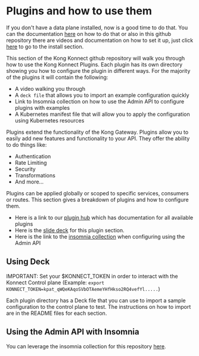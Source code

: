 # Plugins and how to use them

If you don't have a data plane installed, now is a good time to do that. You can the documentation [here](https://docs.konghq.com/konnect/gateway-manager/data-plane-nodes) on how to do that or also in this github repository there are videos and documentation on how to set it up, just click [here](../install/) to go to the install section.

This section of the Kong Konnect github repository will walk you through how to use the Kong Konnect Plugins.
Each plugin has its own directory showing you how to configure the plugin in different ways. For the majority of the plugins it will contain the following:

- A video walking you through
- A `deck file` that allows you to import an example configuration quickly
- Link to Insomnia collection on how to use the Admin API to configure plugins with examples
- A Kubernetes manifest file that will allow you to apply the configuration using Kubernetes resources

Plugins extend the functionality of the Kong Gateway. Plugins allow you to easily add new features and functionality to your API. They offer the ability to do things like: 

- Authentication
- Rate Limiting
- Security
- Transformations
- And more…

Plugins can be applied globally or scoped to specific services, consumers or routes. This section gives a breakdown of plugins and how to configure them. 

- Here is a link to our [plugin hub](https://docs.konghq.com/hub/) which has documentation for all available plugins
- Here is the [slide deck](https://docs.google.com/presentation/d/1Rl_bCmI0dSlw-ydvprb3UkZCFhllkkorwwOGqHc5At4/edit?usp=sharing) for this plugin section.
- Here is the link to the [insomnia collection](https://github.com/irishtek-solutions/kong-konnect-inso) when configuring using the Admin API

## Using Deck

IMPORTANT: Set your $KONNECT_TOKEN in order to interact with the Konnect Control plane (Example: `export KONNECT_TOKEN=kpat_qWQeKAqoSVbOTAemeYHfHkso2RQ4vefYl.....`)

Each plugin directory has a Deck file that you can use to import a sample configuration to the control plane to test. The instructions on how to import are in the README files for each section.

## Using the Admin API with Insomnia

You can leverage the insomnia collection for this repository [here](https://github.com/irishtek-solutions/kong-konnect-inso).